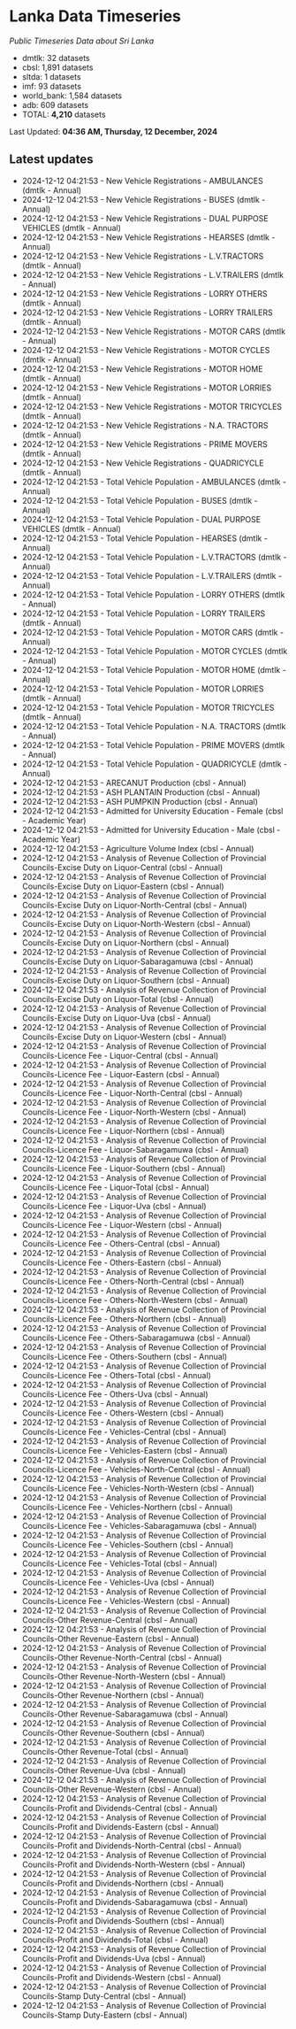 # Lanka Data Timeseries
*Public Timeseries Data about Sri Lanka*

* dmtlk: 32 datasets
* cbsl: 1,891 datasets
* sltda: 1 datasets
* imf: 93 datasets
* world_bank: 1,584 datasets
* adb: 609 datasets
* TOTAL: **4,210** datasets

Last Updated: **04:36 AM, Thursday, 12 December, 2024**

## Latest updates

* 2024-12-12 04:21:53 - New Vehicle Registrations - AMBULANCES (dmtlk - Annual)
* 2024-12-12 04:21:53 - New Vehicle Registrations - BUSES (dmtlk - Annual)
* 2024-12-12 04:21:53 - New Vehicle Registrations - DUAL PURPOSE VEHICLES (dmtlk - Annual)
* 2024-12-12 04:21:53 - New Vehicle Registrations - HEARSES (dmtlk - Annual)
* 2024-12-12 04:21:53 - New Vehicle Registrations - L.V.TRACTORS (dmtlk - Annual)
* 2024-12-12 04:21:53 - New Vehicle Registrations - L.V.TRAILERS (dmtlk - Annual)
* 2024-12-12 04:21:53 - New Vehicle Registrations - LORRY OTHERS (dmtlk - Annual)
* 2024-12-12 04:21:53 - New Vehicle Registrations - LORRY TRAILERS (dmtlk - Annual)
* 2024-12-12 04:21:53 - New Vehicle Registrations - MOTOR CARS (dmtlk - Annual)
* 2024-12-12 04:21:53 - New Vehicle Registrations - MOTOR CYCLES (dmtlk - Annual)
* 2024-12-12 04:21:53 - New Vehicle Registrations - MOTOR HOME (dmtlk - Annual)
* 2024-12-12 04:21:53 - New Vehicle Registrations - MOTOR LORRIES (dmtlk - Annual)
* 2024-12-12 04:21:53 - New Vehicle Registrations - MOTOR TRICYCLES (dmtlk - Annual)
* 2024-12-12 04:21:53 - New Vehicle Registrations - N.A. TRACTORS (dmtlk - Annual)
* 2024-12-12 04:21:53 - New Vehicle Registrations - PRIME MOVERS (dmtlk - Annual)
* 2024-12-12 04:21:53 - New Vehicle Registrations - QUADRICYCLE (dmtlk - Annual)
* 2024-12-12 04:21:53 - Total Vehicle Population - AMBULANCES (dmtlk - Annual)
* 2024-12-12 04:21:53 - Total Vehicle Population - BUSES (dmtlk - Annual)
* 2024-12-12 04:21:53 - Total Vehicle Population - DUAL PURPOSE VEHICLES (dmtlk - Annual)
* 2024-12-12 04:21:53 - Total Vehicle Population - HEARSES (dmtlk - Annual)
* 2024-12-12 04:21:53 - Total Vehicle Population - L.V.TRACTORS (dmtlk - Annual)
* 2024-12-12 04:21:53 - Total Vehicle Population - L.V.TRAILERS (dmtlk - Annual)
* 2024-12-12 04:21:53 - Total Vehicle Population - LORRY OTHERS (dmtlk - Annual)
* 2024-12-12 04:21:53 - Total Vehicle Population - LORRY TRAILERS (dmtlk - Annual)
* 2024-12-12 04:21:53 - Total Vehicle Population - MOTOR CARS (dmtlk - Annual)
* 2024-12-12 04:21:53 - Total Vehicle Population - MOTOR CYCLES (dmtlk - Annual)
* 2024-12-12 04:21:53 - Total Vehicle Population - MOTOR HOME (dmtlk - Annual)
* 2024-12-12 04:21:53 - Total Vehicle Population - MOTOR LORRIES (dmtlk - Annual)
* 2024-12-12 04:21:53 - Total Vehicle Population - MOTOR TRICYCLES (dmtlk - Annual)
* 2024-12-12 04:21:53 - Total Vehicle Population - N.A. TRACTORS (dmtlk - Annual)
* 2024-12-12 04:21:53 - Total Vehicle Population - PRIME MOVERS (dmtlk - Annual)
* 2024-12-12 04:21:53 - Total Vehicle Population - QUADRICYCLE (dmtlk - Annual)
* 2024-12-12 04:21:53 - ARECANUT Production (cbsl - Annual)
* 2024-12-12 04:21:53 - ASH PLANTAIN Production (cbsl - Annual)
* 2024-12-12 04:21:53 - ASH PUMPKIN Production (cbsl - Annual)
* 2024-12-12 04:21:53 - Admitted for University Education - Female (cbsl - Academic Year)
* 2024-12-12 04:21:53 - Admitted for University Education - Male (cbsl - Academic Year)
* 2024-12-12 04:21:53 - Agriculture Volume Index (cbsl - Annual)
* 2024-12-12 04:21:53 - Analysis of Revenue Collection of Provincial Councils-Excise Duty on Liquor-Central (cbsl - Annual)
* 2024-12-12 04:21:53 - Analysis of Revenue Collection of Provincial Councils-Excise Duty on Liquor-Eastern (cbsl - Annual)
* 2024-12-12 04:21:53 - Analysis of Revenue Collection of Provincial Councils-Excise Duty on Liquor-North-Central (cbsl - Annual)
* 2024-12-12 04:21:53 - Analysis of Revenue Collection of Provincial Councils-Excise Duty on Liquor-North-Western (cbsl - Annual)
* 2024-12-12 04:21:53 - Analysis of Revenue Collection of Provincial Councils-Excise Duty on Liquor-Northern (cbsl - Annual)
* 2024-12-12 04:21:53 - Analysis of Revenue Collection of Provincial Councils-Excise Duty on Liquor-Sabaragamuwa (cbsl - Annual)
* 2024-12-12 04:21:53 - Analysis of Revenue Collection of Provincial Councils-Excise Duty on Liquor-Southern (cbsl - Annual)
* 2024-12-12 04:21:53 - Analysis of Revenue Collection of Provincial Councils-Excise Duty on Liquor-Total (cbsl - Annual)
* 2024-12-12 04:21:53 - Analysis of Revenue Collection of Provincial Councils-Excise Duty on Liquor-Uva (cbsl - Annual)
* 2024-12-12 04:21:53 - Analysis of Revenue Collection of Provincial Councils-Excise Duty on Liquor-Western (cbsl - Annual)
* 2024-12-12 04:21:53 - Analysis of Revenue Collection of Provincial Councils-Licence Fee - Liquor-Central (cbsl - Annual)
* 2024-12-12 04:21:53 - Analysis of Revenue Collection of Provincial Councils-Licence Fee - Liquor-Eastern (cbsl - Annual)
* 2024-12-12 04:21:53 - Analysis of Revenue Collection of Provincial Councils-Licence Fee - Liquor-North-Central (cbsl - Annual)
* 2024-12-12 04:21:53 - Analysis of Revenue Collection of Provincial Councils-Licence Fee - Liquor-North-Western (cbsl - Annual)
* 2024-12-12 04:21:53 - Analysis of Revenue Collection of Provincial Councils-Licence Fee - Liquor-Northern (cbsl - Annual)
* 2024-12-12 04:21:53 - Analysis of Revenue Collection of Provincial Councils-Licence Fee - Liquor-Sabaragamuwa (cbsl - Annual)
* 2024-12-12 04:21:53 - Analysis of Revenue Collection of Provincial Councils-Licence Fee - Liquor-Southern (cbsl - Annual)
* 2024-12-12 04:21:53 - Analysis of Revenue Collection of Provincial Councils-Licence Fee - Liquor-Total (cbsl - Annual)
* 2024-12-12 04:21:53 - Analysis of Revenue Collection of Provincial Councils-Licence Fee - Liquor-Uva (cbsl - Annual)
* 2024-12-12 04:21:53 - Analysis of Revenue Collection of Provincial Councils-Licence Fee - Liquor-Western (cbsl - Annual)
* 2024-12-12 04:21:53 - Analysis of Revenue Collection of Provincial Councils-Licence Fee - Others-Central (cbsl - Annual)
* 2024-12-12 04:21:53 - Analysis of Revenue Collection of Provincial Councils-Licence Fee - Others-Eastern (cbsl - Annual)
* 2024-12-12 04:21:53 - Analysis of Revenue Collection of Provincial Councils-Licence Fee - Others-North-Central (cbsl - Annual)
* 2024-12-12 04:21:53 - Analysis of Revenue Collection of Provincial Councils-Licence Fee - Others-North-Western (cbsl - Annual)
* 2024-12-12 04:21:53 - Analysis of Revenue Collection of Provincial Councils-Licence Fee - Others-Northern (cbsl - Annual)
* 2024-12-12 04:21:53 - Analysis of Revenue Collection of Provincial Councils-Licence Fee - Others-Sabaragamuwa (cbsl - Annual)
* 2024-12-12 04:21:53 - Analysis of Revenue Collection of Provincial Councils-Licence Fee - Others-Southern (cbsl - Annual)
* 2024-12-12 04:21:53 - Analysis of Revenue Collection of Provincial Councils-Licence Fee - Others-Total (cbsl - Annual)
* 2024-12-12 04:21:53 - Analysis of Revenue Collection of Provincial Councils-Licence Fee - Others-Uva (cbsl - Annual)
* 2024-12-12 04:21:53 - Analysis of Revenue Collection of Provincial Councils-Licence Fee - Others-Western (cbsl - Annual)
* 2024-12-12 04:21:53 - Analysis of Revenue Collection of Provincial Councils-Licence Fee - Vehicles-Central (cbsl - Annual)
* 2024-12-12 04:21:53 - Analysis of Revenue Collection of Provincial Councils-Licence Fee - Vehicles-Eastern (cbsl - Annual)
* 2024-12-12 04:21:53 - Analysis of Revenue Collection of Provincial Councils-Licence Fee - Vehicles-North-Central (cbsl - Annual)
* 2024-12-12 04:21:53 - Analysis of Revenue Collection of Provincial Councils-Licence Fee - Vehicles-North-Western (cbsl - Annual)
* 2024-12-12 04:21:53 - Analysis of Revenue Collection of Provincial Councils-Licence Fee - Vehicles-Northern (cbsl - Annual)
* 2024-12-12 04:21:53 - Analysis of Revenue Collection of Provincial Councils-Licence Fee - Vehicles-Sabaragamuwa (cbsl - Annual)
* 2024-12-12 04:21:53 - Analysis of Revenue Collection of Provincial Councils-Licence Fee - Vehicles-Southern (cbsl - Annual)
* 2024-12-12 04:21:53 - Analysis of Revenue Collection of Provincial Councils-Licence Fee - Vehicles-Total (cbsl - Annual)
* 2024-12-12 04:21:53 - Analysis of Revenue Collection of Provincial Councils-Licence Fee - Vehicles-Uva (cbsl - Annual)
* 2024-12-12 04:21:53 - Analysis of Revenue Collection of Provincial Councils-Licence Fee - Vehicles-Western (cbsl - Annual)
* 2024-12-12 04:21:53 - Analysis of Revenue Collection of Provincial Councils-Other Revenue-Central (cbsl - Annual)
* 2024-12-12 04:21:53 - Analysis of Revenue Collection of Provincial Councils-Other Revenue-Eastern (cbsl - Annual)
* 2024-12-12 04:21:53 - Analysis of Revenue Collection of Provincial Councils-Other Revenue-North-Central (cbsl - Annual)
* 2024-12-12 04:21:53 - Analysis of Revenue Collection of Provincial Councils-Other Revenue-North-Western (cbsl - Annual)
* 2024-12-12 04:21:53 - Analysis of Revenue Collection of Provincial Councils-Other Revenue-Northern (cbsl - Annual)
* 2024-12-12 04:21:53 - Analysis of Revenue Collection of Provincial Councils-Other Revenue-Sabaragamuwa (cbsl - Annual)
* 2024-12-12 04:21:53 - Analysis of Revenue Collection of Provincial Councils-Other Revenue-Southern (cbsl - Annual)
* 2024-12-12 04:21:53 - Analysis of Revenue Collection of Provincial Councils-Other Revenue-Total (cbsl - Annual)
* 2024-12-12 04:21:53 - Analysis of Revenue Collection of Provincial Councils-Other Revenue-Uva (cbsl - Annual)
* 2024-12-12 04:21:53 - Analysis of Revenue Collection of Provincial Councils-Other Revenue-Western (cbsl - Annual)
* 2024-12-12 04:21:53 - Analysis of Revenue Collection of Provincial Councils-Profit and Dividends-Central (cbsl - Annual)
* 2024-12-12 04:21:53 - Analysis of Revenue Collection of Provincial Councils-Profit and Dividends-Eastern (cbsl - Annual)
* 2024-12-12 04:21:53 - Analysis of Revenue Collection of Provincial Councils-Profit and Dividends-North-Central (cbsl - Annual)
* 2024-12-12 04:21:53 - Analysis of Revenue Collection of Provincial Councils-Profit and Dividends-North-Western (cbsl - Annual)
* 2024-12-12 04:21:53 - Analysis of Revenue Collection of Provincial Councils-Profit and Dividends-Northern (cbsl - Annual)
* 2024-12-12 04:21:53 - Analysis of Revenue Collection of Provincial Councils-Profit and Dividends-Sabaragamuwa (cbsl - Annual)
* 2024-12-12 04:21:53 - Analysis of Revenue Collection of Provincial Councils-Profit and Dividends-Southern (cbsl - Annual)
* 2024-12-12 04:21:53 - Analysis of Revenue Collection of Provincial Councils-Profit and Dividends-Total (cbsl - Annual)
* 2024-12-12 04:21:53 - Analysis of Revenue Collection of Provincial Councils-Profit and Dividends-Uva (cbsl - Annual)
* 2024-12-12 04:21:53 - Analysis of Revenue Collection of Provincial Councils-Profit and Dividends-Western (cbsl - Annual)
* 2024-12-12 04:21:53 - Analysis of Revenue Collection of Provincial Councils-Stamp Duty-Central (cbsl - Annual)
* 2024-12-12 04:21:53 - Analysis of Revenue Collection of Provincial Councils-Stamp Duty-Eastern (cbsl - Annual)